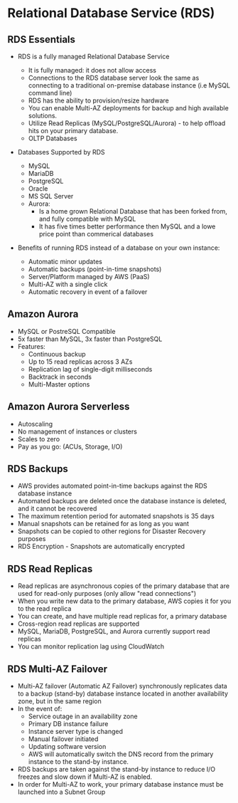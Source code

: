 # Relational Database Service (RDS)

## RDS Essentials 

+ RDS is a fully managed Relational Database Service
  + It is fully managed: it does not allow access
  + Connections to the RDS database server look the same as connecting to a traditional on-premise database instance (i.e MySQL command line)
  + RDS has the ability to provision/resize hardware
  + You can enable Multi-AZ deployments for backup and high available solutions. 
  + Utilize Read Replicas (MySQL/PostgreSQL/Aurora) - to help offload hits on your primary database. 
  + OLTP Databases

+ Databases Supported by RDS
  + MySQL 
  + MariaDB
  + PostgreSQL
  + Oracle
  + MS SQL Server
  + Aurora:
    + Is a home grown Relational Database that has been forked from, and fully compatible with MySQL
    + It has five times better performance then MySQL and a lowe price point than commerical databases

+ Benefits of running RDS instead of a database on your own instance: 
  + Automatic minor updates
  + Automatic backups (point-in-time snapshots)
  + Server/Platform managed by AWS (PaaS)
  + Multi-AZ with a single click 
  + Automatic recovery in event of a failover 

## Amazon Aurora

+ MySQL or PostreSQL Compatible 
+ 5x faster than MySQL, 3x faster than PostgreSQL
+ Features: 
  + Continuous backup
  + Up to 15 read replicas across 3 AZs
  + Replication lag of single-digit milliseconds
  + Backtrack in seconds
  + Multi-Master options

## Amazon Aurora Serverless

+ Autoscaling
+ No management of instances or clusters
+ Scales to zero
+ Pay as you go: (ACUs, Storage, I/O)

## RDS Backups

+ AWS provides automated point-in-time backups against the RDS database instance
+ Automated backups are deleted once the database instance is deleted, and it cannot be recovered
+ The maximum retention period for automated snapshots is 35 days
+ Manual snapshots can be retained for as long as you want
+ Snapshots can be copied to other regions for Disaster Recovery purposes 
+ RDS Encryption - Snapshots are automatically encrypted

## RDS Read Replicas

+ Read replicas are asynchronous copies of the primary database that are used for read-only purposes (only allow "read connections")
+ When you write new data to the primary database, AWS copies it for you to the read replica 
+ You can create, and have multiple read replicas for, a primary database 
+ Cross-region read replicas are supported 
+ MySQL, MariaDB, PostgreSQL, and Aurora currently support read replicas 
+ You can monitor replication lag using CloudWatch 


## RDS Multi-AZ Failover 

+ Multi-AZ failover (Automatic AZ Failover) synchronously replicates data to a backup (stand-by) database instance located in another availability zone, but in the same region 
+ In the event of: 
  + Service outage in an availability zone
  + Primary DB instance failure 
  + Instance server type is changed 
  + Manual failover initiated 
  + Updating software version
  + AWS will automatically switch the DNS record from the primary instance to the stand-by instance. 
+ RDS backups are taken against the stand-by instance to reduce I/O freezes and slow down if Multi-AZ is enabled. 
+ In order for Multi-AZ to work, your primary database instance must be launched into a Subnet Group
